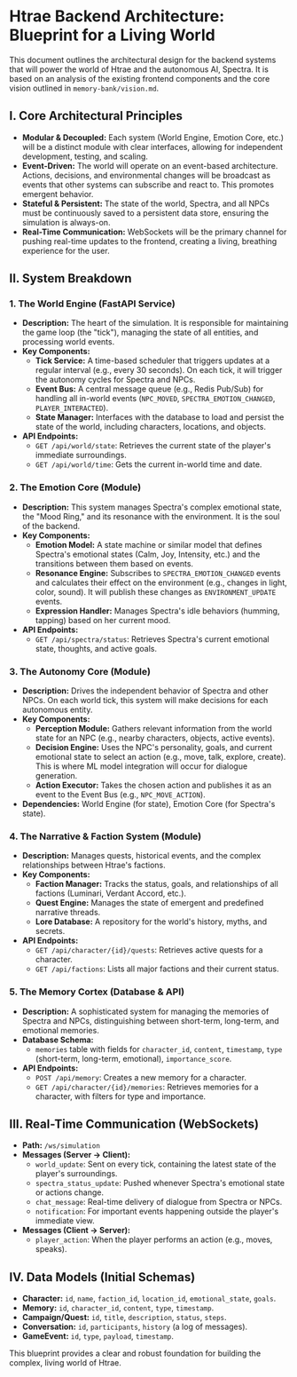 # Htrae Backend Architecture: Blueprint for a Living World

This document outlines the architectural design for the backend systems that will power the world of Htrae and the autonomous AI, Spectra. It is based on an analysis of the existing frontend components and the core vision outlined in `memory-bank/vision.md`.

## I. Core Architectural Principles

*   **Modular & Decoupled:** Each system (World Engine, Emotion Core, etc.) will be a distinct module with clear interfaces, allowing for independent development, testing, and scaling.
*   **Event-Driven:** The world will operate on an event-based architecture. Actions, decisions, and environmental changes will be broadcast as events that other systems can subscribe and react to. This promotes emergent behavior.
*   **Stateful & Persistent:** The state of the world, Spectra, and all NPCs must be continuously saved to a persistent data store, ensuring the simulation is always-on.
*   **Real-Time Communication:** WebSockets will be the primary channel for pushing real-time updates to the frontend, creating a living, breathing experience for the user.

## II. System Breakdown

### 1. The World Engine (FastAPI Service)

*   **Description:** The heart of the simulation. It is responsible for maintaining the game loop (the "tick"), managing the state of all entities, and processing world events.
*   **Key Components:**
    *   **Tick Service:** A time-based scheduler that triggers updates at a regular interval (e.g., every 30 seconds). On each tick, it will trigger the autonomy cycles for Spectra and NPCs.
    *   **Event Bus:** A central message queue (e.g., Redis Pub/Sub) for handling all in-world events (`NPC_MOVED`, `SPECTRA_EMOTION_CHANGED`, `PLAYER_INTERACTED`).
    *   **State Manager:** Interfaces with the database to load and persist the state of the world, including characters, locations, and objects.
*   **API Endpoints:**
    *   `GET /api/world/state`: Retrieves the current state of the player's immediate surroundings.
    *   `GET /api/world/time`: Gets the current in-world time and date.

### 2. The Emotion Core (Module)

*   **Description:** This system manages Spectra's complex emotional state, the "Mood Ring," and its resonance with the environment. It is the soul of the backend.
*   **Key Components:**
    *   **Emotion Model:** A state machine or similar model that defines Spectra's emotional states (Calm, Joy, Intensity, etc.) and the transitions between them based on events.
    *   **Resonance Engine:** Subscribes to `SPECTRA_EMOTION_CHANGED` events and calculates their effect on the environment (e.g., changes in light, color, sound). It will publish these changes as `ENVIRONMENT_UPDATE` events.
    *   **Expression Handler:** Manages Spectra's idle behaviors (humming, tapping) based on her current mood.
*   **API Endpoints:**
    *   `GET /api/spectra/status`: Retrieves Spectra's current emotional state, thoughts, and active goals.

### 3. The Autonomy Core (Module)

*   **Description:** Drives the independent behavior of Spectra and other NPCs. On each world tick, this system will make decisions for each autonomous entity.
*   **Key Components:**
    *   **Perception Module:** Gathers relevant information from the world state for an NPC (e.g., nearby characters, objects, active events).
    *   **Decision Engine:** Uses the NPC's personality, goals, and current emotional state to select an action (e.g., move, talk, explore, create). This is where ML model integration will occur for dialogue generation.
    *   **Action Executor:** Takes the chosen action and publishes it as an event to the Event Bus (e.g., `NPC_MOVE_ACTION`).
*   **Dependencies:** World Engine (for state), Emotion Core (for Spectra's state).

### 4. The Narrative & Faction System (Module)

*   **Description:** Manages quests, historical events, and the complex relationships between Htrae's factions.
*   **Key Components:**
    *   **Faction Manager:** Tracks the status, goals, and relationships of all factions (Luminari, Verdant Accord, etc.).
    *   **Quest Engine:** Manages the state of emergent and predefined narrative threads.
    *   **Lore Database:** A repository for the world's history, myths, and secrets.
*   **API Endpoints:**
    *   `GET /api/character/{id}/quests`: Retrieves active quests for a character.
    *   `GET /api/factions`: Lists all major factions and their current status.

### 5. The Memory Cortex (Database & API)

*   **Description:** A sophisticated system for managing the memories of Spectra and NPCs, distinguishing between short-term, long-term, and emotional memories.
*   **Database Schema:**
    *   `memories` table with fields for `character_id`, `content`, `timestamp`, `type` (short-term, long-term, emotional), `importance_score`.
*   **API Endpoints:**
    *   `POST /api/memory`: Creates a new memory for a character.
    *   `GET /api/character/{id}/memories`: Retrieves memories for a character, with filters for type and importance.

## III. Real-Time Communication (WebSockets)

*   **Path:** `/ws/simulation`
*   **Messages (Server -> Client):**
    *   `world_update`: Sent on every tick, containing the latest state of the player's surroundings.
    *   `spectra_status_update`: Pushed whenever Spectra's emotional state or actions change.
    *   `chat_message`: Real-time delivery of dialogue from Spectra or NPCs.
    *   `notification`: For important events happening outside the player's immediate view.
*   **Messages (Client -> Server):**
    *   `player_action`: When the player performs an action (e.g., moves, speaks).

## IV. Data Models (Initial Schemas)

*   **Character:** `id`, `name`, `faction_id`, `location_id`, `emotional_state`, `goals`.
*   **Memory:** `id`, `character_id`, `content`, `type`, `timestamp`.
*   **Campaign/Quest:** `id`, `title`, `description`, `status`, `steps`.
*   **Conversation:** `id`, `participants`, `history` (a log of messages).
*   **GameEvent:** `id`, `type`, `payload`, `timestamp`.

This blueprint provides a clear and robust foundation for building the complex, living world of Htrae.
